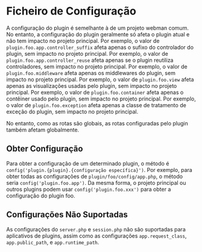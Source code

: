 # Ficheiro de Configuração

A configuração do plugin é semelhante à de um projeto webman comum. No entanto, a configuração do plugin geralmente só afeta o plugin atual e não tem impacto no projeto principal.
Por exemplo, o valor de `plugin.foo.app.controller_suffix` afeta apenas o sufixo do controlador do plugin, sem impacto no projeto principal.
Por exemplo, o valor de `plugin.foo.app.controller_reuse` afeta apenas se o plugin reutiliza controladores, sem impacto no projeto principal.
Por exemplo, o valor de `plugin.foo.middleware` afeta apenas os middlewares do plugin, sem impacto no projeto principal.
Por exemplo, o valor de `plugin.foo.view` afeta apenas as visualizações usadas pelo plugin, sem impacto no projeto principal.
Por exemplo, o valor de `plugin.foo.container` afeta apenas o contêiner usado pelo plugin, sem impacto no projeto principal.
Por exemplo, o valor de `plugin.foo.exception` afeta apenas a classe de tratamento de exceção do plugin, sem impacto no projeto principal.

No entanto, como as rotas são globais, as rotas configuradas pelo plugin também afetam globalmente.

## Obter Configuração
Para obter a configuração de um determinado plugin, o método é `config('plugin.{plugin}.{configuração específica}')`. Por exemplo, para obter todas as configurações de `plugin/foo/config/app.php`, o método seria `config('plugin.foo.app')`.
Da mesma forma, o projeto principal ou outros plugins podem usar `config('plugin.foo.xxx')` para obter a configuração do plugin foo.

## Configurações Não Suportadas
As configurações do `server.php` e `session.php` não são suportadas para aplicativos de plugins, assim como as configurações `app.request_class`, `app.public_path`, e `app.runtime_path`.
